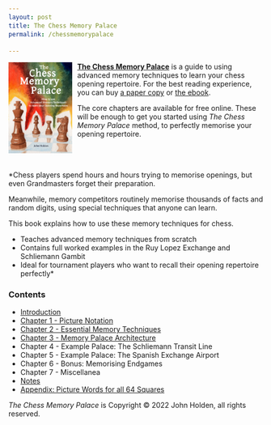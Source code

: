 ```yaml
---
layout: post
title: The Chess Memory Palace
permalink: /chessmemorypalace

---
```


<a href="https://smile.amazon.com/dp/B0BR9DQMVS"><img src="/assets/homepage/ChessCover4.png" height="25%" width="25%" style="margin: 0px 10px 20px 0px; float: left;">
<b>The Chess Memory Palace</b></a> is a guide to using advanced memory techniques to learn your chess opening repertoire. For the best reading experience, you can buy [a paper copy](https://smile.amazon.com/dp/B0BR9DQMVS) or [the ebook](https://www.etsy.com/listing/1368398070).

The core chapters are available for free online. These will be enough to get you started using *The Chess Memory Palace* method, to perfectly memorise your opening repertoire.
<div style="clear: both;"></div>

*Chess players spend hours and hours trying to memorise openings, but even Grandmasters forget their preparation.

Meanwhile, memory competitors routinely memorise thousands of facts and random digits, using special techniques that anyone can learn.

This book explains how to use these memory techniques for chess.

- Teaches advanced memory techniques from scratch
- Contains full worked examples in the Ruy Lopez Exchange and Schliemann Gambit
- Ideal for tournament players who want to recall their opening repertoire perfectly*

### Contents
- [Introduction](/chessmemorypalace/introduction)
- [Chapter 1 - Picture Notation](/chessmemorypalace/chapter1)
- [Chapter 2 - Essential Memory Techniques](/chessmemorypalace/chapter2)
- [Chapter 3 - Memory Palace Architecture](/chessmemorypalace/chapter3)
- Chapter 4 - Example Palace: The Schliemann Transit Line
- Chapter 5 - Example Palace: The Spanish Exchange Airport
- Chapter 6 - Bonus: Memorising Endgames
- Chapter 7 - Miscellanea
- [Notes](/chessmemorypalace/notes)
- [Appendix: Picture Words for all 64 Squares](/chessmemorypalace/appendix)


*The Chess Memory Palace* is Copyright © 2022 John Holden, all rights reserved. 
